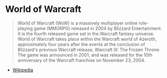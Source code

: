 # World of Warcraft

> World of Warcraft (WoW) is a massively multiplayer online role-playing game (MMORPG)
> released in 2004 by Blizzard Entertainment. It is the fourth released game set in the Warcraft fantasy universe.
> World of Warcraft takes place within the Warcraft world of Azeroth,
> approximately four years after the events at the conclusion of Blizzard's previous Warcraft release,
> Warcraft III: The Frozen Throne.
> The game was announced in 2001, and was released for the 10th anniversary of the Warcraft franchise on November 23, 2004.
- [Wikipedia](https://en.wikipedia.org/wiki/World_of_Warcraft)
